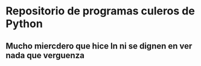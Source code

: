 # Repositorio de programas culeros de Python

## Mucho miercdero que hice ln ni se dignen en ver nada que verguenza
